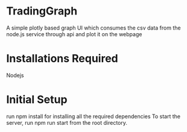 # TradingGraph
A simple plotly based graph UI which consumes the csv data from the node.js service through api and plot it on the webpage


# Installations Required

Nodejs

# Initial Setup
run npm install for installing all the required dependencies
To start the server, run npm run start from the root directory.
